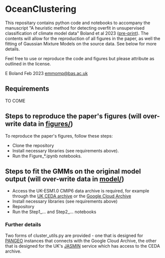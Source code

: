 # OceanClustering

This repositary contains python code and notebooks to accompany the manuscript "A heuristic method for detecting overfit in unsupervised classification of climate model data" Boland et al 2023 ([pre-print]()). The contents will allow for the reproduction of all figures in the paper, as well the fitting of Gaussian Mixture Models on the source data. See below for more details.

Feel free to use or reproduce the code and figures but please attribute as outlined in the license.

E Boland Feb 2023 [emmomp@bas.ac.uk](mailto:emmomp@bas.ac.uk)

## Requirements

TO COME

## Steps to reproduce the paper's figures (will over-write data in [figures/](figures/))

To reproduce the paper's figures, follow these steps:
- Clone the repository
- Install necessary libraries (see requirements above).
- Run the Figure_*.ipynb notebooks.

## Steps to fit the GMMs on the original model output (will over-write data in [model/](model/))

- Access the UK-ESM1.0 CMIP6 data archive is required, for example through the [UK CEDA archive](https://www.ceda.ac.uk/) or the [Google Cloud Archive](https://console.cloud.google.com/marketplace/product/noaa-public/cmip6)
- Install necessary libraries (see requirements above)
- Repository 
- Run the Step1_... and Step2_... notebooks

### Further details

Two forms of cluster_utils.py are provided - one that is designed for [PANGEO](https://pangeo.io/) instances that connects with the Google Cloud Archive, the other that is designed for the UK's [JASMIN](https://jasmin.ac.uk/) service which has access to the CEDA archive. 
